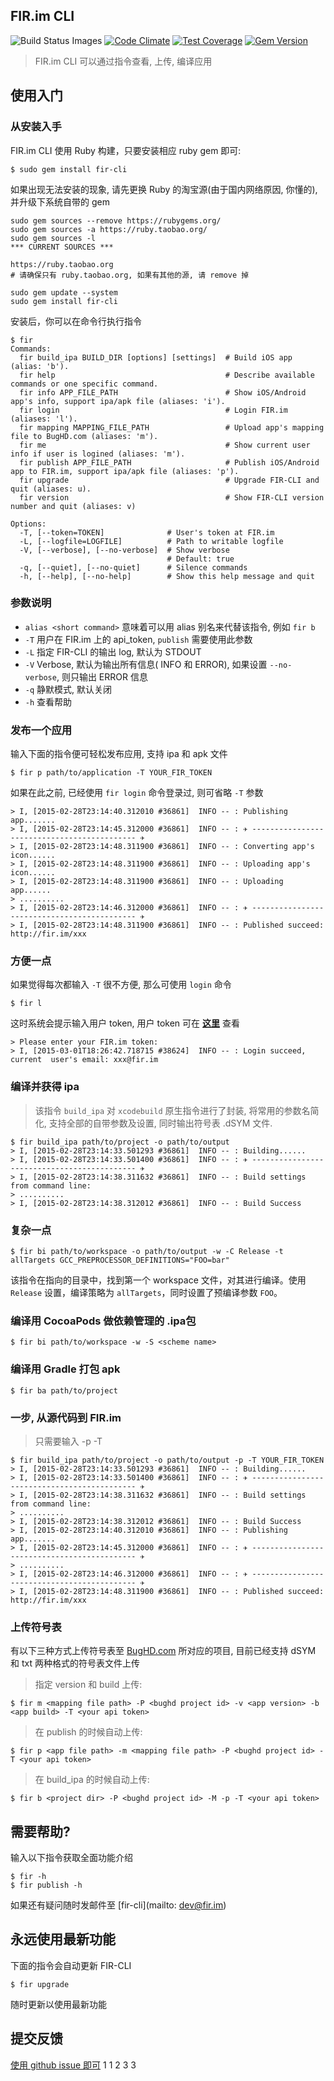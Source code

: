 FIR.im CLI
---

![Build Status Images](https://travis-ci.org/FIRHQ/fir-cli.svg)
[![Code Climate](https://codeclimate.com/github/FIRHQ/fir-cli/badges/gpa.svg)](https://codeclimate.com/github/FIRHQ/fir-cli)
[![Test Coverage](https://codeclimate.com/github/FIRHQ/fir-cli/badges/coverage.svg)](https://codeclimate.com/github/FIRHQ/fir-cli/coverage)
[![Gem Version](https://badge.fury.io/rb/fir-cli.svg)](http://badge.fury.io/rb/fir-cli)

> FIR.im CLI 可以通过指令查看, 上传, 编译应用

## 使用入门
### 从安装入手

FIR.im CLI 使用 Ruby 构建，只要安装相应 ruby gem 即可:

```shell
$ sudo gem install fir-cli
```

如果出现无法安装的现象, 请先更换 Ruby 的淘宝源(由于国内网络原因, 你懂的), 并升级下系统自带的 gem

```shell
sudo gem sources --remove https://rubygems.org/
sudo gem sources -a https://ruby.taobao.org/
sudo gem sources -l
*** CURRENT SOURCES ***

https://ruby.taobao.org
# 请确保只有 ruby.taobao.org, 如果有其他的源, 请 remove 掉

sudo gem update --system
sudo gem install fir-cli
```

安装后，你可以在命令行执行指令

```shell
$ fir
Commands:
  fir build_ipa BUILD_DIR [options] [settings]  # Build iOS app (alias: 'b').
  fir help                                      # Describe available commands or one specific command.
  fir info APP_FILE_PATH                        # Show iOS/Android app's info, support ipa/apk file (aliases: 'i').
  fir login                                     # Login FIR.im (aliases: 'l').
  fir mapping MAPPING_FILE_PATH                 # Upload app's mapping file to BugHD.com (aliases: 'm').
  fir me                                        # Show current user info if user is logined (aliases: 'm').
  fir publish APP_FILE_PATH                     # Publish iOS/Android app to FIR.im, support ipa/apk file (aliases: 'p').
  fir upgrade                                   # Upgrade FIR-CLI and quit (aliases: u).
  fir version                                   # Show FIR-CLI version number and quit (aliases: v)

Options:
  -T, [--token=TOKEN]              # User's token at FIR.im
  -L, [--logfile=LOGFILE]          # Path to writable logfile
  -V, [--verbose], [--no-verbose]  # Show verbose
                                   # Default: true
  -q, [--quiet], [--no-quiet]      # Silence commands
  -h, [--help], [--no-help]        # Show this help message and quit
```

### 参数说明

- `alias <short command>` 意味着可以用 alias 别名来代替该指令, 例如 `fir b`
- `-T` 用户在 FIR.im 上的 api_token, `publish` 需要使用此参数
- `-L` 指定 FIR-CLI 的输出 log, 默认为 STDOUT
- `-V` Verbose, 默认为输出所有信息( INFO 和 ERROR), 如果设置 `--no-verbose`, 则只输出 ERROR 信息
- `-q` 静默模式, 默认关闭
- `-h` 查看帮助

### 发布一个应用

输入下面的指令便可轻松发布应用, 支持 ipa 和 apk 文件

```shell
$ fir p path/to/application -T YOUR_FIR_TOKEN
```

如果在此之前, 已经使用 `fir login` 命令登录过, 则可省略 `-T` 参数

```shell
> I, [2015-02-28T23:14:40.312010 #36861]  INFO -- : Publishing app.......
> I, [2015-02-28T23:14:45.312000 #36861]  INFO -- : ✈ -------------------------------------------- ✈
> I, [2015-02-28T23:14:48.311900 #36861]  INFO -- : Converting app's icon......
> I, [2015-02-28T23:14:48.311900 #36861]  INFO -- : Uploading app's icon......
> I, [2015-02-28T23:14:48.311900 #36861]  INFO -- : Uploading app......
> ..........
> I, [2015-02-28T23:14:46.312000 #36861]  INFO -- : ✈ -------------------------------------------- ✈
> I, [2015-02-28T23:14:48.311900 #36861]  INFO -- : Published succeed: http://fir.im/xxx
```

### 方便一点

如果觉得每次都输入 `-T` 很不方便, 那么可使用 `login` 命令

```shell
$ fir l
```

这时系统会提示输入用户 token, 用户 token 可在 **[这里](http://fir.im/user/info)** 查看

```shell
> Please enter your FIR.im token:
> I, [2015-03-01T18:26:42.718715 #38624]  INFO -- : Login succeed, current  user's email: xxx@fir.im

```

### 编译并获得 ipa
> 该指令 `build_ipa` 对 `xcodebuild` 原生指令进行了封装, 将常用的参数名简化, 支持全部的自带参数及设置, 同时输出符号表 .dSYM 文件.

```
$ fir build_ipa path/to/project -o path/to/output
> I, [2015-02-28T23:14:33.501293 #36861]  INFO -- : Building......
> I, [2015-02-28T23:14:33.501400 #36861]  INFO -- : ✈ -------------------------------------------- ✈
> I, [2015-02-28T23:14:38.311632 #36861]  INFO -- : Build settings from command line:
> ..........
> I, [2015-02-28T23:14:38.312012 #36861]  INFO -- : Build Success
```

### 复杂一点

```shell
$ fir bi path/to/workspace -o path/to/output -w -C Release -t allTargets GCC_PREPROCESSOR_DEFINITIONS="FOO=bar"
```

该指令在指向的目录中，找到第一个 workspace 文件，对其进行编译。使用 `Release` 设置，编译策略为 `allTargets`，同时设置了预编译参数 `FOO`。

### 编译用 CocoaPods 做依赖管理的 .ipa包

```shell
$ fir bi path/to/workspace -w -S <scheme name>
```

### 编译用 Gradle 打包 apk

```shell
$ fir ba path/to/project
```

### 一步, 从源代码到 FIR.im
> 只需要输入 -p -T

```shell
$ fir build_ipa path/to/project -o path/to/output -p -T YOUR_FIR_TOKEN
> I, [2015-02-28T23:14:33.501293 #36861]  INFO -- : Building......
> I, [2015-02-28T23:14:33.501400 #36861]  INFO -- : ✈ -------------------------------------------- ✈
> I, [2015-02-28T23:14:38.311632 #36861]  INFO -- : Build settings from command line:
> ..........
> I, [2015-02-28T23:14:38.312012 #36861]  INFO -- : Build Success
> I, [2015-02-28T23:14:40.312010 #36861]  INFO -- : Publishing app.......
> I, [2015-02-28T23:14:45.312000 #36861]  INFO -- : ✈ -------------------------------------------- ✈
> ..........
> I, [2015-02-28T23:14:46.312000 #36861]  INFO -- : ✈ -------------------------------------------- ✈
> I, [2015-02-28T23:14:48.311900 #36861]  INFO -- : Published succeed: http://fir.im/xxx
```

### 上传符号表

有以下三种方式上传符号表至 [BugHD.com](http://bughd.com) 所对应的项目, 目前已经支持 dSYM 和 txt 两种格式的符号表文件上传

> 指定 version 和 build 上传:

```shell
$ fir m <mapping file path> -P <bughd project id> -v <app version> -b <app build> -T <your api token>
```

> 在 publish 的时候自动上传:

```shell
$ fir p <app file path> -m <mapping file path> -P <bughd project id> -T <your api token>
```
> 在 build_ipa 的时候自动上传:

```shell
$ fir b <project dir> -P <bughd project id> -M -p -T <your api token>
```

## 需要帮助?

输入以下指令获取全面功能介绍

```shell
$ fir -h
$ fir publish -h
```

如果还有疑问随时发邮件至 [fir-cli](mailto: dev@fir.im)

## 永远使用最新功能

下面的指令会自动更新 FIR-CLI

```shell
$ fir upgrade
```

随时更新以使用最新功能

## 提交反馈

[使用 github issue 即可](https://github.com/FIRHQ/fir-cli/issues)
1
1
2
3
3
